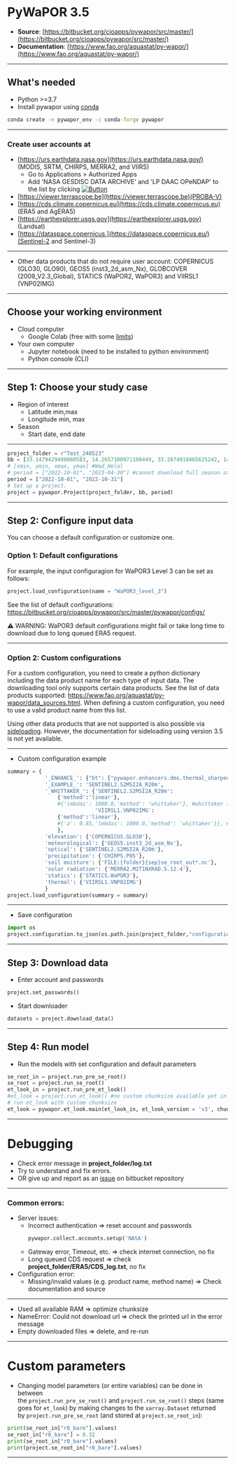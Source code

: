 # PyWaPOR 3.5

- **Source**: [https://bitbucket.org/cioapps/pywapor/src/master/](https://bitbucket.org/cioapps/pywapor/src/master/)
- **Documentation**: [https://www.fao.org/aquastat/py-wapor/](https://www.fao.org/aquastat/py-wapor/)
---
## What's needed
- Python >=3.7
- Install pywapor using [conda](https://docs.conda.io/projects/conda/en/latest/user-guide/concepts/environments.html)
```cmd
conda create -n pywapor_env -c conda-forge pywapor
```
---
### Create user accounts at
- [https://urs.earthdata.nasa.gov](https://urs.earthdata.nasa.gov/) (MODIS, SRTM, CHIRPS, MERRA2, and VIIRS)
	- Go to Applications > Authorized Apps
   	- Add 'NASA GESDISC DATA ARCHIVE' and 'LP DAAC OPeNDAP' to the list by clicking [![Button]][Link]
- [https://viewer.terrascope.be](https://viewer.terrascope.be)(PROBA-V)
- [https://cds.climate.copernicus.eu](https://cds.climate.copernicus.eu) (ERA5 and AgERA5)
- [https://earthexplorer.usgs.gov](https://earthexplorer.usgs.gov) (Landsat)
- [https://dataspace.copernicus.](https://dataspace.copernicus.eu/)(Sentinel-2 and Sentinel-3)
---
- Other data products that do not require user account: COPERNICUS (GLO30, GLO90), GEOS5 (inst3_2d_asm_Nx), GLOBCOVER (2009_V2.3_Global), STATICS (WaPOR2, WaPOR3) and VIIRSL1 (VNP02IMG)
---
## Choose your working environment
- Cloud computer
	- Google Colab (free with some [limits](https://research.google.com/colaboratory/faq.html#idle-timeouts))
- Your own computer
	- Jupyter notebook (need to be installed to python environment)
	- Python console (CLI)
---
## Step 1: Choose your study case
- Region of interest
	- Latitude min,max
	- Longitude min, max
- Season
	- Start date, end date
---
```Python
project_folder = r"Test_240523"
bb = [33.1479429498060583, 14.2657100971198449, 33.2874918465625242, 14.3487734799492763] 
# [xmin, ymin, xmax, ymax] #Wad_Helal
# period = ["2022-10-01", "2023-04-30"] #cannot download full season at the moment due to one corrupted VIIRS scene
period = ["2022-10-01", "2022-10-31"]
# Set up a project.
project = pywapor.Project(project_folder, bb, period)
```
---
## Step 2: Configure input data
You can choose a default configuration or customize one. 
### Option 1: Default configurations 
For example, the input configuragion for WaPOR3 Level 3 can be set as follows:
```Python
project.load_configuration(name = "WaPOR3_level_3")
```
See the list of default configurations: https://bitbucket.org/cioapps/pywapor/src/master/pywapor/configs/ 

⚠ WARNING: WaPOR3 default configurations might fail or take long time to download due to long queued ERA5 request.

---
### Option 2: Custom configurations
For a custom configuration, you need to create a python dictionary including the data product name for each type of input data.
The downloading tool only supports certain data products. See the list of data products supported: https://www.fao.org/aquastat/py-wapor/data_sources.html. 
When defining a custom configuration, you need to use a valid product name from this list. 

Using other data products that are not supported is also possible via [sideloading](https://colab.research.google.com/github/un-fao/FAO-Water-Applications/blob/main/pyWaPOR/sideload.ipynb). However, the documentation for sideloading using version 3.5 is not yet available.

---
- Custom configuration example
```Python
summary = {
            '_ENHANCE_': {"bt": ["pywapor.enhancers.dms.thermal_sharpener.sharpen"],},
            '_EXAMPLE_': 'SENTINEL2.S2MSI2A_R20m',
            '_WHITTAKER_': {'SENTINEL2.S2MSI2A_R20m':
				{'method':'linear'},
				#{'lmbdas': 1000.0,'method': 'whittaker'}, #whittaker interpolation takes too long 
                            'VIIRSL1.VNP02IMG':
				{'method':'linear'},
				#{'a': 0.85,'lmbdas': 1000.0,'method': 'whittaker'}}, #whittaker interpolation takes too long
				},
            'elevation': {'COPERNICUS.GLO30'},
            'meteorological': {'GEOS5.inst3_2d_asm_Nx'},
            'optical': {'SENTINEL2.S2MSI2A_R20m'},
            'precipitation': {'CHIRPS.P05'},
            'soil moisture': {'FILE:{folder}{sep}se_root_out*.nc'},
            'solar radiation': {'MERRA2.M2T1NXRAD.5.12.4'},
            'statics': {'STATICS.WaPOR3'},
            'thermal': {'VIIRSL1.VNP02IMG'}
            }
project.load_configuration(summary = summary)
```
---
- Save configuration 
```Python
import os
project.configuration.to_json(os.path.join(project_folder,"configuration.json"))
```
---
## Step 3: Download data
- Enter account and passwords
```Python
project.set_passwords()
```
- Start downloader
```Python
datasets = project.download_data()
```
---
## Step 4: Run model
- Run the models with set configuration and default parameters
```Python
se_root_in = project.run_pre_se_root()
se_root = project.run_se_root()
et_look_in = project.run_pre_et_look()
#et_look = project.run_et_look() #no custom chunksize available yet in version 3.5.2
# run et_look with custom chunksize
et_look = pywapor.et_look.main(et_look_in, et_look_version = 'v3', chunks = {"time_bins": 1, "x": 1000, "y": 1000})
```
---
# Debugging
- Check error message in **project_folder/log.txt**
- Try to understand and fix errors. 
- OR give up and report as an [issue](https://bitbucket.org/cioapps/pywapor/issues) on bitbucket repository
---
### Common errors:
- Server issues: 
	- Incorrect authentication => reset account and passwords
		```Python
		pywapor.collect.accounts.setup('NASA')
		```
	- Gateway error, Timeout, etc. => check internet connection, no fix
	- Long queued CDS request => check **project_folder/ERA5/CDS_log.txt**, no fix
- Configuration error: 
	- Missing/invalid values (e.g. product name, method name) => Check documentation and source
---
- Used all available RAM => optimize chunksize
- NameError: Could not download url => check the printed url in the error message
- Empty downloaded files => delete, and re-run
---
# Custom parameters
- Changing model parameters (or entire variables) can be done in between the `project.run_pre_se_root()` and `project.run_se_root()` steps (same goes for `et_look`) by making changes to the `xarray.Dataset` returned by `project.run_pre_se_root` (and stored at `project.se_root_in`):
```Python
print(se_root_in["r0_bare"].values)
se_root_in["r0_bare"] = 0.32
print(se_root_in["r0_bare"].values)
print(project.se_root_in["r0_bare"].values)
```

---
[Button]: https://img.shields.io/badge/APPROVE_MORE_APPLICATIONS-blue?style=for-the-badge
[Link]: https://urs.earthdata.nasa.gov/application_search 
